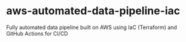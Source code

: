 # aws-automated-data-pipeline-iac
Fully automated data pipeline built on AWS using IaC (Terraform) and GitHub Actions for CI/CD 
